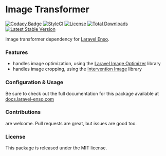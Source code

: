 # Image Transformer
[![Codacy Badge](https://api.codacy.com/project/badge/Grade/49a59dad1899460fa451510ef96307bb)](https://www.codacy.com/app/laravel-enso/ImageTransformer?utm_source=github.com&utm_medium=referral&utm_content=laravel-enso/ImageTransformer&utm_campaign=badger)
[![StyleCI](https://styleci.io/repos/96102464/shield?branch=master)](https://styleci.io/repos/96102464)
[![License](https://poser.pugx.org/laravel-enso/imagetransformer/license)](https://packagist.org/packages/laravel-enso/imagetransformer)
[![Total Downloads](https://poser.pugx.org/laravel-enso/imagetransformer/downloads)](https://packagist.org/packages/laravel-enso/imagetransformer)
[![Latest Stable Version](https://poser.pugx.org/laravel-enso/imagetransformer/version)](https://packagist.org/packages/laravel-enso/imagetransformer)

Image transformer dependency for [Laravel Enso](https://github.com/laravel-enso/Enso).

### Features

- handles image optimization, using the [Laravel Image Optimizer](https://github.com/spatie/laravel-image-optimizer) library
- handles image cropping, using the [Intervention Image](https://github.com/intervention/image) library

### Configuration & Usage

Be sure to check out the full documentation for this package available at [docs.laravel-enso.com](https://docs.laravel-enso.com/packages/how-to-videos.html)

### Contributions

are welcome. Pull requests are great, but issues are good too.

### License

This package is released under the MIT license.
<!--/h-->
